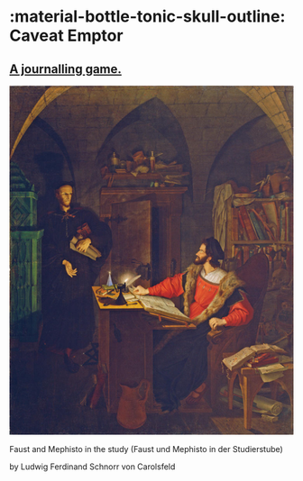 :material-bottle-tonic-skull-outline: Caveat Emptor
========================

## [A journalling game.](https://exeuntpress.itch.io/caveat-emptor)

![Faust and Mephisto in the study](media/qownnotes-media-CcEUnm.png)

Faust and Mephisto in the study (Faust und Mephisto in der Studierstube)

by Ludwig Ferdinand Schnorr von Carolsfeld